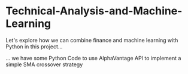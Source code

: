 # Technical-Analysis-and-Machine-Learning

Let's explore how we can combine finance and machine learning with Python in this project...

... we have some Python  Code to use AlphaVantage API to implement a simple SMA crossover strategy

